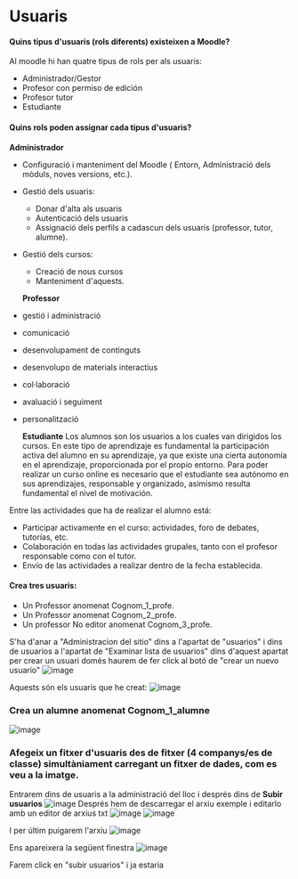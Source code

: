 # Usuaris   
  #### Quins tipus d'usuaris (rols diferents) existeixen a Moodle?
  Al moodle hi han quatre tipus de rols per als usuaris:
  
* Administrador/Gestor
* Profesor con permiso de edición
* Profesor tutor
* Estudiante

 #### Quins rols poden assignar cada tipus d'usuaris?
 
 **Administrador**

* Configuració i manteniment del Moodle ( Entorn, Administració dels mòduls, noves versions, etc.).
* Gestió dels usuaris:
  * Donar d'alta als usuaris
  * Autenticació dels usuaris
  * Assignació dels perfils a cadascun dels usuaris (professor, tutor, alumne).
* Gestió dels cursos:
  * Creació de nous cursos
  * Manteniment d'aquests.
  
  **Professor**


* gestió i administració
* comunicació
* desenvolupament de continguts
* desenvolupo de materials interactius 
* col·laboració
* avaluació i seguiment 
* personalització
  
  **Estudiante**
  Los alumnos son los usuarios a los cuales van dirigidos los cursos. En este tipo de aprendizaje es fundamental la participación activa del alumno en su aprendizaje, ya que existe una cierta autonomía en el aprendizaje, proporcionada por el propio entorno. Para poder realizar un curso online es necesario que el estudiante sea autónomo en sus aprendizajes, responsable y organizado, asimismo resulta fundamental el nivel de motivación.

Entre las actividades que ha de realizar el alumno está:

* Participar activamente en el curso: actividades, foro de debates, tutorías, etc.
* Colaboración en todas las actividades grupales, tanto con el profesor responsable como con el tutor.
* Envío de las actividades a realizar dentro de la fecha establecida.

#### Crea tres usuaris:
* Un Professor anomenat Cognom_1_profe.
* Un Professor anomenat Cognom_2_profe.
* Un professor No editor anomenat Cognom_3_profe.                                                                                                           

S'ha d'anar a "Administracion del sitio" dins a l'apartat de "usuarios" i dins de usuarios a l'apartat de "Examinar lista de usuarios" dins d'aquest apartat per crear un usuari domés haurem de fer click al botó de "crear un nuevo usuario"
![image](https://user-images.githubusercontent.com/114423396/207131529-93589a1c-9a14-41f1-8a98-5d3f962491aa.png)


Aquests són els usuaris que he creat:
![image](https://user-images.githubusercontent.com/114423396/207131328-5cab5dc3-ced3-47c9-acb7-788b4646cb73.png)

### Crea un alumne anomenat Cognom_1_alumne
![image](https://user-images.githubusercontent.com/114423396/208475053-8910ea5f-4727-49e2-8c95-af806934d4e5.png)

### Afegeix un fitxer d'usuaris des de fitxer (4 companys/es de classe) simultàniament carregant un fitxer de dades, com es veu a la imatge.

Entrarem dins de usuaris a la administració del lloc i després dins de **Subir usuarios**
![image](https://user-images.githubusercontent.com/114423396/208475822-79d36ce1-413a-4f65-a6ce-7adf51642d96.png)
Després hem de descarregar el arxiu exemple i editarlo amb un editor de arxius txt
![image](https://user-images.githubusercontent.com/114423396/208476231-1efe9d2e-ac06-4859-9f2b-b2cdf3dce6bc.png)
![image](https://user-images.githubusercontent.com/114423396/208477092-3d87d8e2-9468-466e-9b5f-3a47a84a45b3.png)

I per últim puigarem l'arxiu
![image](https://user-images.githubusercontent.com/114423396/208477218-c990a665-0b9a-48a5-a050-91274405ec28.png)

Ens apareixera la següent finestra
![image](https://user-images.githubusercontent.com/114423396/208477308-abe48352-e24e-43b5-9888-bf7a0c4175e6.png)

Farem click en "subir usuarios" i ja estaria
